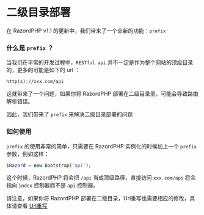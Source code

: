 # 二级目录部署

在 RazordPHP v1.1 的更新中，我们带来了一个全新的功能：`prefix`

### 什么是 `prefix` ？

当我们在平常的开发过程中，`RESTful api` 并不一定是作为整个网站的顶级目录的，更多的可能是如下的 url ：

```
http(s)://xxx.com/api
```

这就带来了一个问题，如果你将 RazordPHP 部署在二级目录里，可能会导致路由解析错误。

因此，我们带来了 `prefix` 来解决二级目录部署的问题

### 如何使用

`prefix` 的使用非常的简单，只需要在 RazordPHP 实例化的时候加上一个 `prefix` 参数，例如这样：

```php
$Razord = new Bootstrap('api');
```

这个时候，RazordPHP 将会把 `/api` 当成顶级路径，直接访问 `xxx.com/api` 将会指向 `index` 控制器而不是 `api` 控制器。

请注意，如果你将 RazordPHP 部署在二级目录，Url重写也需要相应的修改，具体请查看 [Url重写](url_rewrite.md#部署在二级目录)